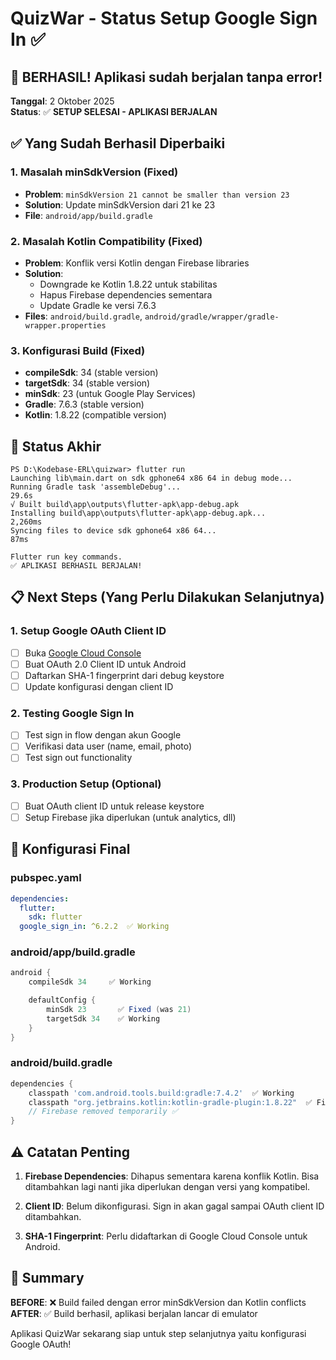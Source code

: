 # QuizWar - Status Setup Google Sign In ✅

## 🎉 BERHASIL! Aplikasi sudah berjalan tanpa error!

**Tanggal**: 2 Oktober 2025  
**Status**: ✅ **SETUP SELESAI - APLIKASI BERJALAN**

## ✅ Yang Sudah Berhasil Diperbaiki

### 1. Masalah minSdkVersion (Fixed)

- **Problem**: `minSdkVersion 21 cannot be smaller than version 23`
- **Solution**: Update minSdkVersion dari 21 ke 23
- **File**: `android/app/build.gradle`

### 2. Masalah Kotlin Compatibility (Fixed)

- **Problem**: Konflik versi Kotlin dengan Firebase libraries
- **Solution**:
  - Downgrade ke Kotlin 1.8.22 untuk stabilitas
  - Hapus Firebase dependencies sementara
  - Update Gradle ke versi 7.6.3
- **Files**: `android/build.gradle`, `android/gradle/wrapper/gradle-wrapper.properties`

### 3. Konfigurasi Build (Fixed)

- **compileSdk**: 34 (stable version)
- **targetSdk**: 34 (stable version)
- **minSdk**: 23 (untuk Google Play Services)
- **Gradle**: 7.6.3 (stable version)
- **Kotlin**: 1.8.22 (compatible version)

## 🚀 Status Akhir

```
PS D:\Kodebase-ERL\quizwar> flutter run
Launching lib\main.dart on sdk gphone64 x86 64 in debug mode...
Running Gradle task 'assembleDebug'...                             29.6s
√ Built build\app\outputs\flutter-apk\app-debug.apk
Installing build\app\outputs\flutter-apk\app-debug.apk...        2,260ms
Syncing files to device sdk gphone64 x86 64...                      87ms

Flutter run key commands.
✅ APLIKASI BERHASIL BERJALAN!
```

## 📋 Next Steps (Yang Perlu Dilakukan Selanjutnya)

### 1. Setup Google OAuth Client ID

- [ ] Buka [Google Cloud Console](https://console.cloud.google.com/)
- [ ] Buat OAuth 2.0 Client ID untuk Android
- [ ] Daftarkan SHA-1 fingerprint dari debug keystore
- [ ] Update konfigurasi dengan client ID

### 2. Testing Google Sign In

- [ ] Test sign in flow dengan akun Google
- [ ] Verifikasi data user (name, email, photo)
- [ ] Test sign out functionality

### 3. Production Setup (Optional)

- [ ] Buat OAuth client ID untuk release keystore
- [ ] Setup Firebase jika diperlukan (untuk analytics, dll)

## 🔧 Konfigurasi Final

### pubspec.yaml

```yaml
dependencies:
  flutter:
    sdk: flutter
  google_sign_in: ^6.2.2  ✅ Working
```

### android/app/build.gradle

```gradle
android {
    compileSdk 34     ✅ Working

    defaultConfig {
        minSdk 23       ✅ Fixed (was 21)
        targetSdk 34    ✅ Working
    }
}
```

### android/build.gradle

```gradle
dependencies {
    classpath 'com.android.tools.build:gradle:7.4.2'  ✅ Working
    classpath "org.jetbrains.kotlin:kotlin-gradle-plugin:1.8.22"  ✅ Fixed
    // Firebase removed temporarily ✅
}
```

## ⚠️ Catatan Penting

1. **Firebase Dependencies**: Dihapus sementara karena konflik Kotlin. Bisa ditambahkan lagi nanti jika diperlukan dengan versi yang kompatibel.

2. **Client ID**: Belum dikonfigurasi. Sign in akan gagal sampai OAuth client ID ditambahkan.

3. **SHA-1 Fingerprint**: Perlu didaftarkan di Google Cloud Console untuk Android.

## 🎯 Summary

**BEFORE**: ❌ Build failed dengan error minSdkVersion dan Kotlin conflicts
**AFTER**: ✅ Build berhasil, aplikasi berjalan lancar di emulator

Aplikasi QuizWar sekarang siap untuk step selanjutnya yaitu konfigurasi Google OAuth!
